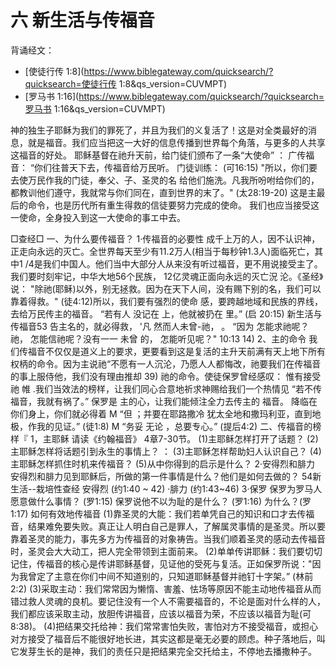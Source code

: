 # 六 新生活与传福音
背诵经文：
+ [使徒行传 1:8](https://www.biblegateway.com/quicksearch/?quicksearch=使徒行传 1:8&qs_version=CUVMPT)
+ [罗马书 1:16](https://www.biblegateway.com/quicksearch/?quicksearch=罗马书 1:16&qs_version=CUVMPT)

神的独生子耶稣为我们的罪死了，并且为我们的义复活了！这是对全类最好的消息，就是福音。我们应当把这一大好的信息传播到世界每个角落，与更多的人共享这福音的好处。
耶稣基督在祂升天前，给门徒们颁布了一条“大使命” ：
广传福音： “你们往普天下去，传福音给万民听。
门徒训练：
(可16:15)
"所以，你们要去使万民作我的门徒，奉父、子、圣灵的名
给他们施洗。凡我所吩咐给你们的， 都教训他们遵守，我就常与你们同在，直到世界的末了。"
(太28:19-20)
这是主最后的命令，也是历代所有重生得救的信徒要努力完成的使命。
我们也应当接受这一使命，全身投入到这一大使命的事エ中去。

□查经□
一、为什么要传福音？
1·传福音的必要性
成千上万的人，因不认识神，正走向永远的灭亡。全世界每天至少有11.2万人(相当于每秒钟1.3人)面临死亡，其中1 /4是我们中国人。他们当中大部分人从来没有听过福音，更不用说接受主了。
我们要时刻牢记，中华大地56个民族， 12亿灵魂正面向永远的灭亡況
沦。《圣经》说： "除祂(耶稣)以外，别无拯救。因为在天下人间，没有赐下别的名，我们可以靠着得救。" (徒4:12)所以，我们要有强烈的使命
感，要跨越地域和民族的界线，去给万民传主的福音。
“若有人
没记在
上，他就被扔在
里。”
(启
20:15)
新生活与传福音53
告主名的，就必得救，
'凡
然而人未曾-祂，
。
“因为
怎能求祂呢？
祂，
怎能信祂呢？没有一一
未曾
的，
怎能听见呢？"
10:13 14)
2、主的命令
我们传福音不仅仅是道义上的要求，更要看到这是复活的主升天前满有天上地下所有权柄的命令。因为主说祂“不愿有一人沉沦，乃愿人人都悔改，祂要我们在传福音的事上服侍他，我们没有理由推却
39)
祂的命令。使徒保罗曾经感叹：
惟有接受祂
帷 .我们当效法的榜样，让我们同心合意地祈求神赐给我们一个热情见
“若不传福音，我就有祸了。”
保罗是
主的心，让我们能倾注全力去传主的
福音。
降临在你们身上，你们就必得着
M “但
；并要在耶路撒冷
犹太全地和撒玛利亚，直到地极，作我的见证。”
(徒1:8)
M “务妥
无论
，总要专心。”
(提后4:2)
二、传福音的榜样『
1，主耶稣
请读《约翰福音》 4章7-30节。
(1)主耶稣怎样打开了话题？
(2)主耶稣怎样将话题引到永生的事情上？
：
(3)主耶稣怎样帮助妇人认识自己？
(4)主耶稣怎样抓住时机来传福音？
(5)从中你得到的启示是什么？
2·安得烈和腓力
安得烈和腓力见到耶稣后，所做的第一件事情是什么？他们是如何去做的？
54新生活--栽培性查经
安得烈
(约1:40 ~ 42)
·腓力
(约1:43~46)
3·保罗
保罗为罗马人愿意做什么事情？ (罗1:15)
保罗说他不以为耻的是什么？ (罗1:16)
为什么？(罗1:17)
如何有效地传福音
(1)靠圣灵的大能：我们若单凭自己的知识和口才去传福音，结果难免要失败。真正让人明白自己是罪人，了解属灵事情的是圣灵。所以要靠着圣灵的能力，事先多方为传福音的对象祷告。当我们顺着圣灵的感动去传福音时，圣灵会大大动工，把人完全带领到主面前来。
(2)单单传讲耶稣：我们要切切记住，传福音的核心是传讲耶稣基督，见证他的受死与复活。正如保罗所说："因为我曾定了主意在你们中间不知道别的，只知道耶稣基督并祂钉十字架。”
(林前2:2)
(3)采取主动：我们常常因为懒惰、害羞、怯场等原因不能主动地传福音从而错过救人灵魂的良机。要记住没有一个人不需要福音的，不论是面对什么样的人，我们都应该采取主动，放胆传讲福音，应该以福音为荣，不应该以福音为耻(可8:38)。
(4)把结果交托给神：我们常常害怕失败，害怕对方不接受福音，或担心对方接受了福音后不能很好地长进，其实这都是毫无必要的顾虑。种子落地后，叫它发芽生长的是神，我们的责任只是把结果完全交托给主，不停地去播撒种子。
